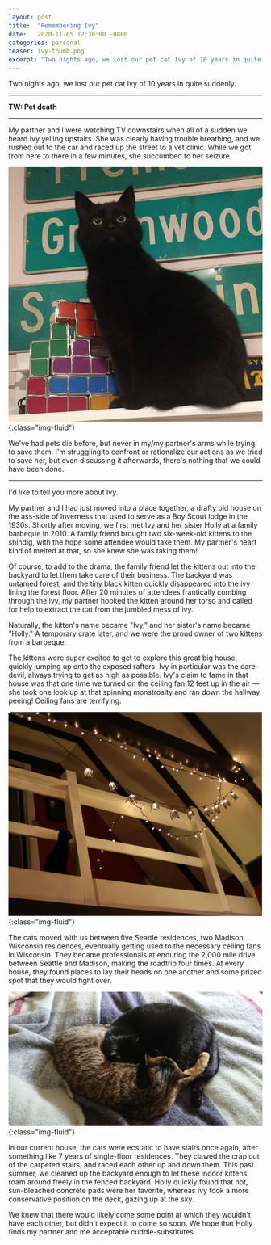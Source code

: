 ```yaml
---
layout: post
title:  "Remembering Ivy"
date:   2020-11-05 12:30:00 -0800
categories: personal
teaser: ivy-thumb.png
excerpt: "Two nights ago, we lost our pet cat Ivy of 10 years in quite suddenly."
---
```


Two nights ago, we lost our pet cat Ivy of 10 years in quite suddenly.

---

<div class="py-5">
    <strong>TW: Pet death</strong>
</div>

---

My partner and I were watching TV downstairs when all of a sudden we heard Ivy yelling upstairs.  She was clearly having trouble breathing, and we rushed out to the car and raced up the street to a vet clinic.  While we got from here to there in a few minutes, she succumbed to her seizure.

![Picture of Ivy](/assets/img/ivy.png){:class="img-fluid"}

We've had pets die before, but never in my/my partner's arms while trying to save them.  I'm struggling to confront or rationalize our actions as we tried to save her, but even discussing it afterwards, there's nothing that we could have been done.

---

I'd like to tell you more about Ivy.

My partner and I had just moved into a place together, a drafty old house on the ass-side of Inverness that used to serve as a Boy Scout lodge in the 1930s.  Shortly after moving, we first met Ivy and her sister Holly at a family barbeque in 2010.  A family friend brought two six-week-old kittens to the shindig, with the hope some attendee would take them.  My partner's heart kind of melted at that, so she knew she was taking them!

Of course, to add to the drama, the family friend let the kittens out into the backyard to let them take care of their business.  The backyard was untamed forest, and the tiny black kitten quickly disappeared into the ivy lining the forest floor.  After 20 minutes of attendees frantically combing through the ivy, my partner hooked the kitten around her torso and called for help to extract the cat from the jumbled mess of ivy.

Naturally, the kitten's name became "Ivy," and her sister's name became "Holly."  A temporary crate later, and we were the proud owner of two kittens from a barbeque.

The kittens were super excited to get to explore this great big house, quickly jumping up onto the exposed rafters.  Ivy in particular was the dare-devil, always trying to get as high as possible.  Ivy's claim to fame in that house was that one time we turned on the ceiling fan 12 feet up in the air — she took one look up at that spinning monstrosity and ran down the hallway peeing! Ceiling fans are terrifying.

![Ivy + Holly gazing at rafters](/assets/img/ivy-rafter.png){:class="img-fluid"}

The cats moved with us between five Seattle residences, two Madison, Wisconsin residences, eventually getting used to the necessary ceiling fans in Wisconsin.  They became professionals at enduring the 2,000 mile drive between Seattle and Madison, making the roadtrip four times.  At every house, they found places to lay their heads on one another and some prized spot that they would fight over.

![Some cuddly image](/assets/img/ivy-holly-ying-yang.png){:class="img-fluid"}

In our current house, the cats were ecstatic to have stairs once again, after something like 7 years of single-floor residences.  They clawed the crap out of the carpeted stairs, and raced each other up and down them.  This past summer, we cleaned up the backyard enough to let these indoor kittens roam around freely in the fenced backyard.  Holly quickly found that hot, sun-bleached concrete pads were her favorite, whereas Ivy took a more conservative position on the deck, gazing up at the sky.

We knew that there would likely come some point at which they wouldn't have each other, but didn't expect it to come so soon.  We hope that Holly finds my partner and me acceptable cuddle-substitutes.
